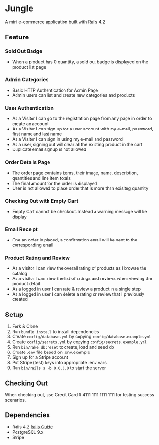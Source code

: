 # Jungle
A mini e-commerce application built with Rails 4.2

## Feature
### Sold Out Badge
* When a product has 0 quantity, a sold out badge is displayed on the product list page
### Admin Categories
* Basic HTTP Authentication for Admin Page
* Admin users can list and create new categories and products
### User Authentication
* As a Visitor I can go to the registration page from any page in order to create an account
* As a Visitor I can sign up for a user account with my e-mail, password, first name and last name
* As a Visitor I can sign in using my e-mail and password
* As a user, signing out will clear all the existing product in the cart
* Duplicate email signup is not allowed
### Order Details Page
* The order page contains items, their image, name, description, quantities and line item totals
* The final amount for the order is displayed
* User is not allowed to place order that is more than exisitng quantity
### Checking Out with Empty Cart
* Empty Cart cannot be checkout. Instead a warning message will be display
### Email Receipt
* One an order is placed, a confirmation email will be sent to the corresponding email
### Product Rating and Review
* As a visitor I can view the overall rating of products as I browse the catalog
* As a visitor I can view the list of ratings and reviews when viewing the product detail
* As a logged in user I can rate & review a product in a single step
* As a logged in user I can delete a rating or review that I previously created


## Setup

1. Fork & Clone
2. Run `bundle install` to install dependencies
3. Create `config/database.yml` by copying `config/database.example.yml`
4. Create `config/secrets.yml` by copying `config/secrets.example.yml`
5. Run `bin/rake db:reset` to create, load and seed db
6. Create .env file based on .env.example
7. Sign up for a Stripe account
8. Put Stripe (test) keys into appropriate .env vars
9. Run `bin/rails s -b 0.0.0.0` to start the server

## Checking Out

When checking out, use Credit Card # 4111 1111 1111 1111 for testing success scenarios.

## Dependencies

* Rails 4.2 [Rails Guide](http://guides.rubyonrails.org/v4.2/)
* PostgreSQL 9.x
* Stripe
